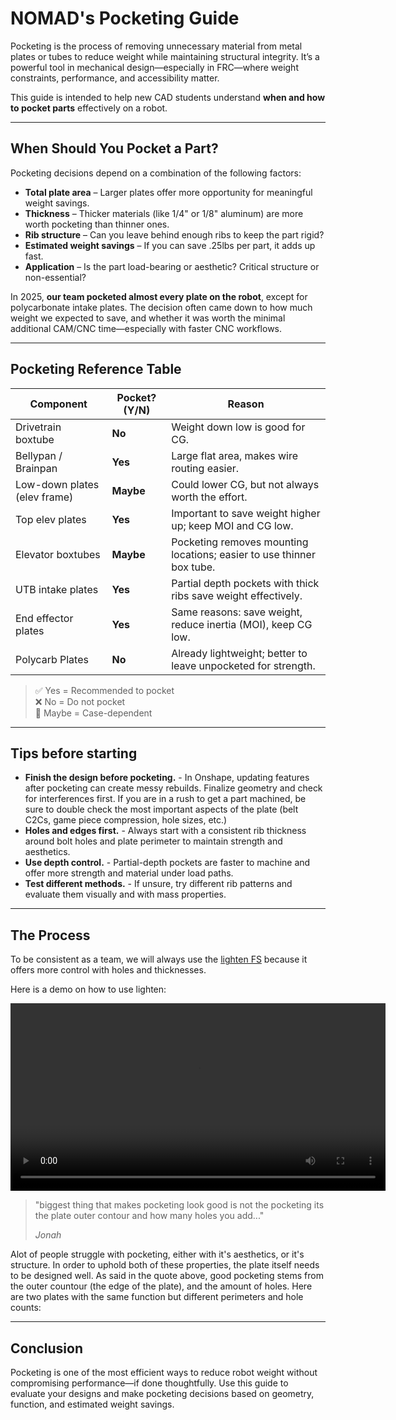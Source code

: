# NOMAD's Pocketing Guide

Pocketing is the process of removing unnecessary material from metal plates or tubes to reduce weight while maintaining structural integrity. It’s a powerful tool in mechanical design—especially in FRC—where weight constraints, performance, and accessibility matter.

This guide is intended to help new CAD students understand **when and how to pocket parts** effectively on a robot.

---

## When Should You Pocket a Part?

Pocketing decisions depend on a combination of the following factors:

- **Total plate area** – Larger plates offer more opportunity for meaningful weight savings.
- **Thickness** – Thicker materials (like 1/4" or 1/8" aluminum) are more worth pocketing than thinner ones.
- **Rib structure** – Can you leave behind enough ribs to keep the part rigid?
- **Estimated weight savings** – If you can save .25lbs per part, it adds up fast.
- **Application** – Is the part load-bearing or aesthetic? Critical structure or non-essential?

In 2025, **our team pocketed almost every plate on the robot**, except for polycarbonate intake plates. The decision often came down to how much weight we expected to save, and whether it was worth the minimal additional CAM/CNC time—especially with faster CNC workflows.

---

## Pocketing Reference Table

| Component                     | Pocket? (Y/N) | Reason                                                                |
|-------------------------------|---------------|-----------------------------------------------------------------------|
| Drivetrain boxtube            | **No**        | Weight down low is good for CG.                                       |           
| Bellypan / Brainpan           | **Yes**       | Large flat area, makes wire routing easier.                           |
| Low-down plates (elev frame)  | **Maybe**     | Could lower CG, but not always worth the effort.                      |
| Top elev plates               | **Yes**       | Important to save weight higher up; keep MOI and CG low.              |
| Elevator boxtubes             | **Maybe**     | Pocketing removes mounting locations; easier to use thinner box tube. |
| UTB intake plates             | **Yes**       | Partial depth pockets with thick ribs save weight effectively.        |
| End effector plates           | **Yes**       | Same reasons: save weight, reduce inertia (MOI), keep CG low.         |
| Polycarb Plates               | **No**        | Already lightweight; better to leave unpocketed for strength.         |

> ✅ Yes = Recommended to pocket  
> ❌ No = Do not pocket  
> 🤔 Maybe = Case-dependent

---

## Tips before starting

- **Finish the design before pocketing.** - In Onshape, updating features after pocketing can create messy rebuilds. Finalize geometry and check for interferences first. If you are in a rush to get a part machined, be sure to double check the most important aspects of the plate (belt C2Cs, game piece compression, hole sizes, etc.)
- **Holes and edges first.** - Always start with a consistent rib thickness around bolt holes and plate perimeter to maintain strength and aesthetics.
- **Use depth control.** - Partial-depth pockets are faster to machine and offer more strength and material under load paths.
- **Test different methods.** - If unsure, try different rib patterns and evaluate them visually and with mass properties.

---

## The Process

To be consistent as a team, we will always use the [lighten FS](https://cad.onshape.com/documents/573f7d70e4b0fddafb52148c/v/159edf03bd5c40a22bbff33c/e/5eccf6d369b0312a728d77d3) because it offers more control with holes and thicknesses.

Here is a demo on how to use lighten:

<video width="600" controls>
  <source src="Lighten_Demo.mp4" type="video/mp4">
  Your browser does not support the video tag.
</video>

> "biggest thing that makes pocketing look good is not the pocketing its the plate outer contour and how many holes you add..." 
>
> *Jonah*

Alot of people struggle with pocketing, either with it's aesthetics, or it's structure. In order to uphold both of these properties, the plate itself needs to be designed well. As said in the quote above, good pocketing stems from the outer countour (the edge of the plate), and the amount of holes. Here are two plates with the same function but different perimeters and hole counts:




---
## Conclusion 

Pocketing is one of the most efficient ways to reduce robot weight without compromising performance—if done thoughtfully. Use this guide to evaluate your designs and make pocketing decisions based on geometry, function, and estimated weight savings.
